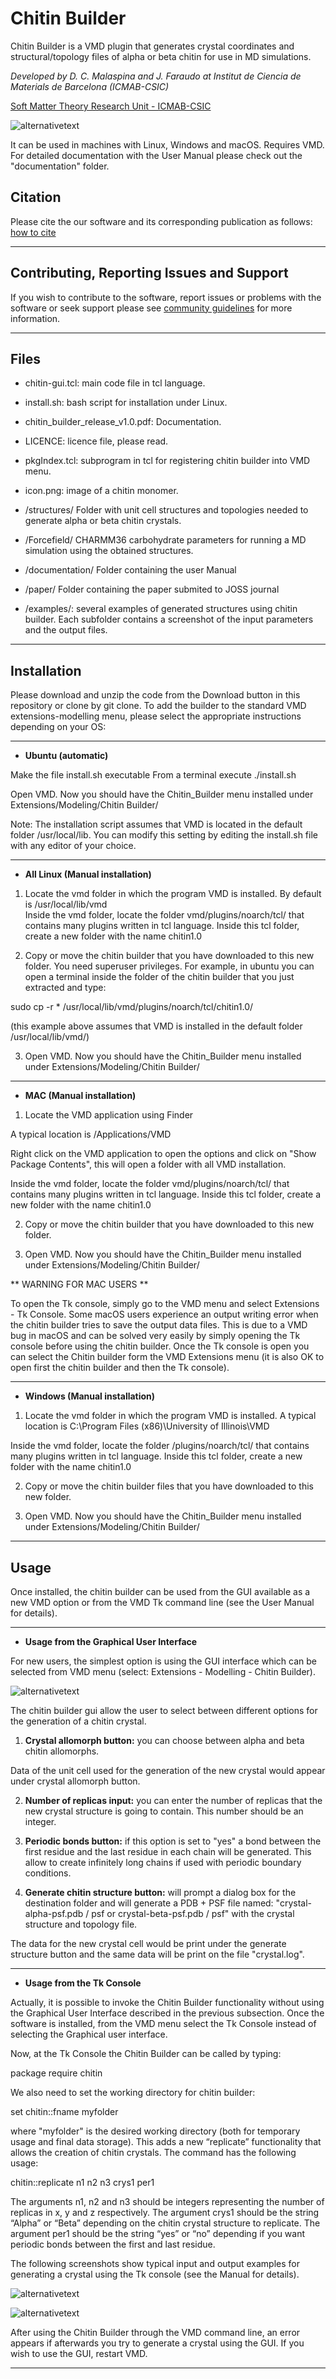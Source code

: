 # Chitin Builder

Chitin Builder is a VMD plugin that generates crystal coordinates and structural/topology files of alpha or beta chitin for use in MD simulations.

*Developed by D. C. Malaspina and J. Faraudo at Institut de Ciencia de Materials de Barcelona (ICMAB-CSIC)*

[Soft Matter Theory Research Unit - ICMAB-CSIC](https://icmab.es/ts/softmattertheory)

![alternativetext](icon.png)

It can be used in machines with Linux, Windows and macOS. Requires VMD.
For detailed documentation with the User Manual please check out the "documentation" folder.

## Citation

Please cite the our software and its corresponding publication as follows:
[how to cite](CITATION.md)

----------------------------------------------------------------

## Contributing, Reporting Issues and Support
If you wish to contribute to the software, report issues or problems with the software or seek support please see
[community guidelines](GUIDELINES.md) for more information.

----------------------------------------------------------------
## Files

* chitin-gui.tcl: main code file in tcl language.

* install.sh: bash script for installation under Linux.

* chitin_builder_release_v1.0.pdf: Documentation.

* LICENCE: licence file, please read.

* pkgIndex.tcl: subprogram in tcl for registering chitin builder into VMD menu.

* icon.png: image of a chitin monomer.

* /structures/ Folder with unit cell structures and topologies needed to generate alpha or beta chitin crystals.

* /Forcefield/ CHARMM36 carbohydrate parameters for running a MD simulation using the obtained structures.

* /documentation/ Folder containing the user Manual

* /paper/ Folder containing the paper submited to JOSS journal

* /examples/: several examples of generated structures using chitin builder. Each subfolder contains a screenshot of the input parameters and the output files.





-----------------------------------------

## Installation

Please download and unzip the code from the Download button in this repository or clone by git clone. 
To add the builder to the standard VMD extensions-modelling menu, please select the appropriate instructions depending on your OS:

-----------------------------------------
* **Ubuntu (automatic)**

Make the file install.sh executable 
From a terminal execute ./install.sh

Open VMD. Now you should have the Chitin_Builder menu installed under Extensions/Modeling/Chitin Builder/

Note: The installation script assumes that VMD is located in the default folder /usr/local/lib. You can modify this setting by editing the install.sh file with any editor of your choice.

-------------------------------------------
* **All Linux (Manual installation)**

1) Locate the vmd folder in which the program VMD is installed. By default is /usr/local/lib/vmd  
Inside the vmd folder, locate the folder vmd/plugins/noarch/tcl/ that contains many plugins written in tcl language.
Inside this tcl folder, create a new folder with the name chitin1.0

2) Copy or move the chitin builder that you have downloaded to this new folder. You need superuser privileges.
For example, in ubuntu you can open a terminal inside the folder of the chitin builder that you just extracted and type:

sudo cp -r * /usr/local/lib/vmd/plugins/noarch/tcl/chitin1.0/

(this example above assumes that VMD is installed in the default folder /usr/local/lib/vmd/)

3) Open VMD. Now you should have the Chitin_Builder menu installed under Extensions/Modeling/Chitin Builder/
-------------------------------------------
* **MAC (Manual installation)**

1) Locate the VMD application using Finder

A typical location is /Applications/VMD

Right click on the VMD application to open the options and click on "Show Package Contents", this will open a folder with all VMD installation.

Inside the vmd folder, locate the folder vmd/plugins/noarch/tcl/ that contains many plugins written in tcl language.
Inside this tcl folder, create a new folder with the name chitin1.0

2) Copy or move the chitin builder that you have downloaded to this new folder. 

3) Open VMD. Now you should have the Chitin_Builder menu installed under Extensions/Modeling/Chitin Builder/

** WARNING FOR MAC USERS **

To open the Tk console, simply go to the VMD menu and select Extensions - Tk Console. 
Some macOS users experience an output writing error when the chitin builder tries to save the output data files.
This is due to a VMD bug in macOS and can be solved very easily by simply opening the Tk console before using the chitin builder.
Once the Tk console is open you can select the Chitin builder form the VMD Extensions menu (it is also OK to open first the chitin builder and then the Tk console).

-------------------------------------------
* **Windows (Manual installation)**

1) Locate the vmd folder in which the program VMD is installed. 
A typical location is C:\Program Files (x86)\University of Illinois\VMD

Inside the vmd folder, locate the folder /plugins/noarch/tcl/ that contains many plugins written in tcl language.
Inside this tcl folder, create a new folder with the name chitin1.0

2) Copy or move the chitin builder files that you have downloaded to this new folder. 

3) Open VMD. Now you should have the Chitin_Builder menu installed under Extensions/Modeling/Chitin Builder/



-------------------------------------------
## Usage

Once installed, the chitin builder can be used from the GUI available as a new VMD option or from the VMD Tk command line (see the User Manual for details). 

-------------------------------------------

* **Usage from the Graphical User Interface**
  
For new users, the simplest option is using the GUI interface which can be selected from VMD menu (select: Extensions - Modelling - Chitin Builder).

![alternativetext](/examples/example-b-beta-2-2-4/beta-2-2-4.png)

The chitin builder gui allow the user to select between different options for the generation of a chitin crystal.

1) **Crystal allomorph button:** you can choose between alpha and beta chitin allomorphs.

Data of the unit cell used for the generation of the new crystal would appear under crystal allomorph button.

2) **Number of replicas input:** you can enter the number of replicas that the new crystal structure is going to contain. This number should be an integer.

3) **Periodic bonds button:** if this option is set to "yes" a bond between the first residue and the last residue in each chain will be generated. This allow to create infinitely long chains if used with periodic boundary conditions.

4) **Generate chitin structure button:** will prompt a dialog box for the destination folder and will generate a PDB + PSF file named: "crystal-alpha-psf.pdb / psf or crystal-beta-psf.pdb / psf" with the crystal structure and topology file.

The data for the new crystal cell would be print under the generate structure button and the same data will be print on the file "crystal.log".

-------------------------------------------

* **Usage from the Tk Console**

Actually, it is possible to invoke the Chitin Builder functionality without using the Graphical User Interface described in the previous subsection.
Once the software is installed, from the VMD menu select the Tk Console instead of selecting the Graphical user interface.

Now, at the Tk Console the Chitin Builder can be called by typing:

package require chitin

We also need to set the working directory for chitin builder:

set chitin::fname myfolder

where "myfolder" is the desired working directory (both for temporary usage and final data storage).
This adds a new “replicate” functionality that allows the creation of chitin crystals.
The command has the following usage:

chitin::replicate n1 n2 n3 crys1 per1

The arguments n1, n2 and n3 should be integers representing the number of replicas in x, y and z respectively.
The argument crys1 should be the string “Alpha” or “Beta” depending on the chitin crystal structure to replicate.
The argument per1 should be the string “yes” or “no” depending if you want periodic bonds between the first and last residue.

The following screenshots show typical input and output examples for generating a crystal using the Tk console (see the Manual for details).

![alternativetext](/examples/Tkconsole_example/inputTk.png)

![alternativetext](/examples/Tkconsole_example/outputTk.png)

After using the Chitin Builder through the VMD command line, an error appears if afterwards you try to generate a crystal using the GUI. 
If you wish to use the GUI, restart VMD.

-------------------------------------------



